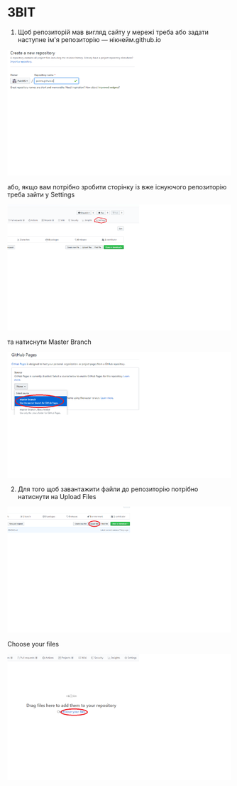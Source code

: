 # ЗВІТ
1. Щоб репозиторій мав вигляд сайту у мережі треба або задати наступне ім'я репозиторію — нікнейм.github.io

![111](111.png)

або, якщо вам потрібно зробити сторінку із вже існуючого репозиторію треба зайти у Settings

![112](112.png)

та натиснути Master Branch

![113](113.png)

2. Для того щоб завантажити файли до репозиторію потрібно натиснути на Upload Files

![114](114.png)

Choose your files

![115](115.png)
